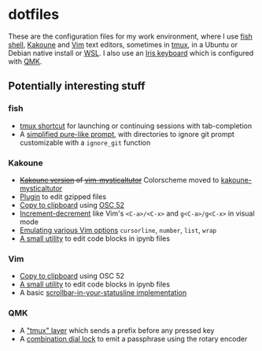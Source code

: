 # dotfiles

These are the configuration files for my work environment, where I use [fish
shell](https://fishshell.com), [Kakoune](https://kakoune.org) and
[Vim](https://www.vim.org) text editors, sometimes in
[tmux](https://github.com/tmux/tmux/wiki), in a Ubuntu or Debian native install
or [WSL](https://docs.microsoft.com/en-us/windows/wsl/about). I also use an
[Iris keyboard](https://keeb.io/products/iris-keyboard-split-ergonomic-keyboard)
which is configured with [QMK](https://qmk.fm).

## Potentially interesting stuff
### fish
- [tmux shortcut](fish/functions/tm.fish) for launching or continuing sessions
  with tab-completion
- A [simplified pure-like prompt](fish/functions/fish_prompt.fish), with
  directories to ignore git prompt customizable with a `ignore_git` function

### Kakoune
- ~~[Kakoune version](kak/colors/mysticaltutor.kak) of
  [vim-mysticaltutor](https://github.com/caksoylar/vim-mysticaltutor)~~
  Colorscheme moved to [kakoune-mysticaltutor](https://github.com/caksoylar/kakoune-mysticaltutor)
- [Plugin](kak/autoload/gzip.kak) to edit gzipped files
- [Copy to clipboard](kak/autoload/clipboard.kak) using
  [OSC 52](https://discuss.kakoune.com/t/clipboard-integration-using-osc-52/)
- [Increment-decrement](kak/autoload/inc-dec.kak) like Vim's `<C-a>/<C-x>` and
  `g<C-a>/g<C-x>` in visual mode
- [Emulating various Vim options](kak/autoload/options.kak) `cursorline`,
  `number`, `list`, `wrap`
- [A small utility](kak/autoload/ipynb.kak) to edit code blocks in ipynb
  files

### Vim
- [Copy to clipboard](vim/vimrc#L165) using OSC 52
- [A small utility](vim/pack/self/start/vim-ipynb) to edit code blocks in ipynb
  files
- A basic [scrollbar-in-your-statusline
  implementation](vim/pack/self/start/scrollbar)

### QMK
- A ["tmux" layer](qmk/keymap.c#L95) which sends a prefix before any pressed key
- A [combination dial lock](qmk/keymap.c#L173) to emit a passphrase using the
  rotary encoder
